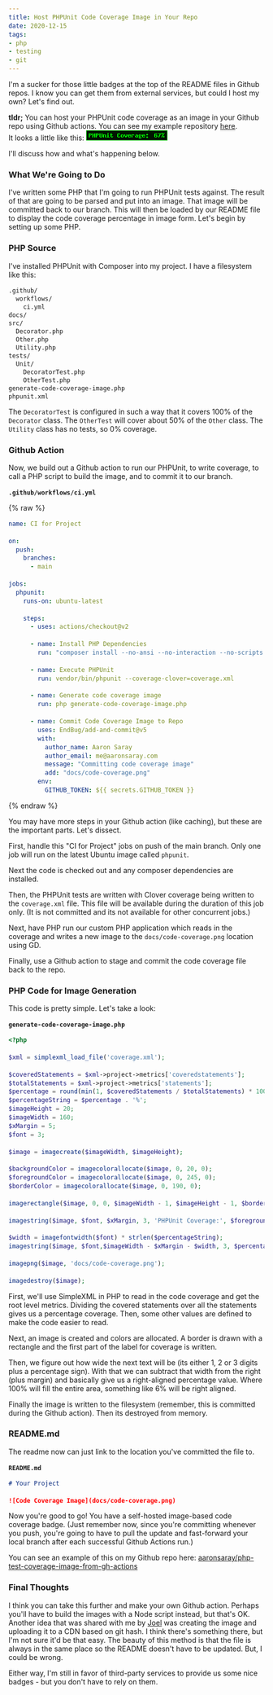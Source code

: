 ```yaml
---
title: Host PHPUnit Code Coverage Image in Your Repo
date: 2020-12-15
tags:
- php
- testing
- git
---
```

I'm a sucker for those little badges at the top of the README files in Github repos. I know you can get them from external services, but could I host my own? Let's find out.

<!--more-->

**tldr;** You can host your PHPUnit code coverage as an image in your Github repo using Github actions.  You can see my example repository [here](https://github.com/aaronsaray/php-test-coverage-image-from-gh-actions).  
It looks a little like this: ![Preview](https://raw.githubusercontent.com/aaronsaray/php-test-coverage-image-from-gh-actions/main/docs/code-coverage.png)

I'll discuss how and what's happening below.

### What We're Going to Do

I've written some PHP that I'm going to run PHPUnit tests against.  The result of that are going to be parsed and put into an image. That image will be committed back to our branch. This will then be loaded by our README file to display the code coverage percentage in image form.  Let's begin by setting up some PHP.

### PHP Source

I've installed PHPUnit with Composer into my project.  I have a filesystem like this:

```
.github/
  workflows/
    ci.yml
docs/
src/
  Decorator.php
  Other.php
  Utility.php
tests/
  Unit/
    DecoratorTest.php
    OtherTest.php
generate-code-coverage-image.php
phpunit.xml
```

The `DecoratorTest` is configured in such a way that it covers 100% of the `Decorator` class.  The `OtherTest` will cover about 50% of the `Other` class.  The `Utility` class has no tests, so 0% coverage.

### Github Action

Now, we build out a Github action to run our PHPUnit, to write coverage, to call a PHP script to build the image, and to commit it to our branch.

**`.github/workflows/ci.yml`**

{% raw %}
```yaml
name: CI for Project

on:
  push:
    branches:
      - main

jobs:
  phpunit:
    runs-on: ubuntu-latest

    steps:
      - uses: actions/checkout@v2

      - name: Install PHP Dependencies
        run: "composer install --no-ansi --no-interaction --no-scripts --no-suggest --prefer-dist"

      - name: Execute PHPUnit
        run: vendor/bin/phpunit --coverage-clover=coverage.xml

      - name: Generate code coverage image
        run: php generate-code-coverage-image.php

      - name: Commit Code Coverage Image to Repo
        uses: EndBug/add-and-commit@v5
        with:
          author_name: Aaron Saray
          author_email: me@aaronsaray.com
          message: "Committing code coverage image"
          add: "docs/code-coverage.png"
        env:
          GITHUB_TOKEN: ${{ secrets.GITHUB_TOKEN }}
```
{% endraw %}

You may have more steps in your Github action (like caching), but these are the important parts.  Let's dissect.

First, handle this "CI for Project" jobs on push of the main branch.  Only one job will run on the latest Ubuntu image called `phpunit`.  

Next the code is checked out and any composer dependencies are installed.

Then, the PHPUnit tests are written with Clover coverage being written to the `coverage.xml` file.  This file will be available during the duration of this job only. (It is not committed and its not available for other concurrent jobs.)

Next, have PHP run our custom PHP application which reads in the coverage and writes a new image to the `docs/code-coverage.png` location using GD.

Finally, use a Github action to stage and commit the code coverage file back to the repo.

### PHP Code for Image Generation

This code is pretty simple.  Let's take a look:

**`generate-code-coverage-image.php`**
```php
<?php

$xml = simplexml_load_file('coverage.xml');

$coveredStatements = $xml->project->metrics['coveredstatements'];
$totalStatements = $xml->project->metrics['statements'];
$percentage = round(min(1, $coveredStatements / $totalStatements) * 100);
$percentageString = $percentage . '%';
$imageHeight = 20;
$imageWidth = 160;
$xMargin = 5;
$font = 3;

$image = imagecreate($imageWidth, $imageHeight);

$backgroundColor = imagecolorallocate($image, 0, 20, 0);
$foregroundColor = imagecolorallocate($image, 0, 245, 0);
$borderColor = imagecolorallocate($image, 0, 190, 0);

imagerectangle($image, 0, 0, $imageWidth - 1, $imageHeight - 1, $borderColor);

imagestring($image, $font, $xMargin, 3, 'PHPUnit Coverage:', $foregroundColor);

$width = imagefontwidth($font) * strlen($percentageString);
imagestring($image, $font,$imageWidth - $xMargin - $width, 3, $percentageString, $foregroundColor);

imagepng($image, 'docs/code-coverage.png');

imagedestroy($image);
```

First, we'll use SimpleXML in PHP to read in the code coverage and get the root level metrics.  Dividing the covered statements over all the statements gives us a percentage coverage.  Then, some other values are defined to make the code easier to read.

Next, an image is created and colors are allocated.  A border is drawn with a rectangle and the first part of the label for coverage is written.

Then, we figure out how wide the next text will be (its either 1, 2 or 3 digits plus a percentage sign).  With that we can subtract that width from the right (plus margin) and basically give us a right-aligned percentage value.  Where 100% will fill the entire area, something like 6% will be right aligned.

Finally the image is written to the filesystem (remember, this is committed during the Github action).  Then its destroyed from memory.

### README.md

The readme now can just link to the location you've committed the file to.

**`README.md`**
```markdown
# Your Project

![Code Coverage Image](docs/code-coverage.png)
```

Now you're good to go! You have a self-hosted image-based code coverage badge.  (Just remember now, since you're committing whenever you push, you're going to have to pull the update and fast-forward your local branch after each successful Github Actions run.)

You can see an example of this on my Github repo here: [aaronsaray/php-test-coverage-image-from-gh-actions](https://github.com/aaronsaray/php-test-coverage-image-from-gh-actions)

### Final Thoughts

I think you can take this further and make your own Github action. Perhaps you'll have to build the images with a Node script instead, but that's OK.  Another idea that was shared with me by [Joel](https://joelclermont.com) was creating the image and uploading it to a CDN based on git hash. I think there's something there, but I'm not sure it'd be that easy.  The beauty of this method is that the file is always in the same place so the README doesn't have to be updated. But, I could be wrong.

Either way, I'm still in favor of third-party services to provide us some nice badges - but you don't have to rely on them.
